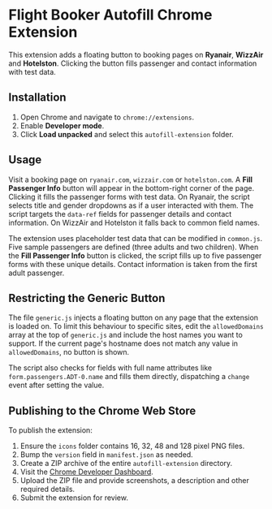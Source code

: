 # Flight Booker Autofill Chrome Extension

This extension adds a floating button to booking pages on **Ryanair**, **WizzAir** and **Hotelston**. Clicking the button fills passenger and contact information with test data.

## Installation
1. Open Chrome and navigate to `chrome://extensions`.
2. Enable **Developer mode**.
3. Click **Load unpacked** and select this `autofill-extension` folder.

## Usage
Visit a booking page on `ryanair.com`, `wizzair.com` or `hotelston.com`. A **Fill Passenger Info** button will appear in the bottom-right corner of the page. Clicking it fills the passenger forms with test data. On Ryanair, the script selects title and gender dropdowns as if a user interacted with them. The script targets the `data-ref` fields for passenger details and contact information. On WizzAir and Hotelston it falls back to common field names.

The extension uses placeholder test data that can be modified in `common.js`.
Five sample passengers are defined (three adults and two children). When the
**Fill Passenger Info** button is clicked, the script fills up to five passenger
forms with these unique details. Contact information is taken from the first
adult passenger.

## Restricting the Generic Button
The file `generic.js` injects a floating button on any page that the extension
is loaded on. To limit this behaviour to specific sites, edit the
`allowedDomains` array at the top of `generic.js` and include the host names you
want to support. If the current page's hostname does not match any value in
`allowedDomains`, no button is shown.

The script also checks for fields with full name attributes like
`form.passengers.ADT-0.name` and fills them directly, dispatching a `change`
event after setting the value.

## Publishing to the Chrome Web Store

To publish the extension:

1. Ensure the `icons` folder contains 16, 32, 48 and 128 pixel PNG files.
2. Bump the `version` field in `manifest.json` as needed.
3. Create a ZIP archive of the entire `autofill-extension` directory.
4. Visit the [Chrome Developer Dashboard](https://chrome.google.com/webstore/developer/dashboard). 
5. Upload the ZIP file and provide screenshots, a description and other required details.
6. Submit the extension for review.
